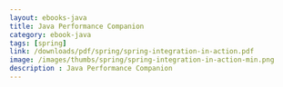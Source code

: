 ```yaml
---
layout: ebooks-java
title: Java Performance Companion 
category: ebook-java
tags: [spring]
link: /downloads/pdf/spring/spring-integration-in-action.pdf 
image: /images/thumbs/spring/spring-integration-in-action-min.png
description : Java Performance Companion 
---
```












